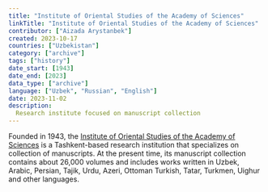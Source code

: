 ```yaml
---
title: "Institute of Oriental Studies of the Academy of Sciences"
linkTitle: "Institute of Oriental Studies of the Academy of Sciences"
contributor: ["Aizada Arystanbek"]
created: 2023-10-17
countries: ["Uzbekistan"]
category: ["archive"]
tags: ["history"]
date_start: [1943]
date_end: [2023]
data_type: ["archive"]
language: ["Uzbek", "Russian", "English"]
date: 2023-11-02
description:
  Research institute focused on manuscript collection
---
```


Founded in 1943, the [Institute of Oriental Studies of the Academy of Sciences](https://beruni.uz/ru/glavnaya/struktura-instituta/item/329-o/'92zr-fa.html) is a Tashkent-based research institution that specializes on collection of manuscripts. At the present time, its manuscript collection contains about 26,000 volumes and includes works written in Uzbek, Arabic, Persian, Tajik, Urdu, Azeri, Ottoman Turkish, Tatar, Turkmen, Uighur and other languages.
